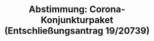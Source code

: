 ---
abstimmung:
  abstimmung: 2
  bundestagssitzung: 170
  legislaturperiode: 19
categories:
- Todo
data:
- title: Abstimmungsergebnis 20200702_2-data.pdf
  url: /res/2021-btw/abstimmungsergebnisse/20200702_2-data.pdf
- title: Abstimmungsergebnis 20200702_2_xls-data.xlsx
  url: /res/2021-btw/abstimmungsergebnisse/20200702_2_xls-data.xlsx
- title: Abstimmungsergebnis 20200702_2_xls-data.csv
  url: /res/2021-btw/abstimmungsergebnisse/csv/20200702_2_xls-data.csv
ergebnis:
  afd:
    enthaltung: 0
    gesamt: 89
    ja: 87
    nein: 0
    nichtabgegeben: 2
    ungueltig: 0
  bü90/gr:
    enthaltung: 0
    gesamt: 67
    ja: 0
    nein: 63
    nichtabgegeben: 4
    ungueltig: 0
  cdu/csu:
    enthaltung: 0
    gesamt: 246
    ja: 0
    nein: 237
    nichtabgegeben: 9
    ungueltig: 0
  die linke.:
    enthaltung: 0
    gesamt: 69
    ja: 0
    nein: 58
    nichtabgegeben: 11
    ungueltig: 0
  fdp:
    enthaltung: 0
    gesamt: 80
    ja: 0
    nein: 79
    nichtabgegeben: 1
    ungueltig: 0
  file: 20200702_2_xls-data.xlsx
  fraktionslos:
    enthaltung: 3
    gesamt: 6
    ja: 0
    nein: 1
    nichtabgegeben: 2
    ungueltig: 0
  spd:
    enthaltung: 0
    gesamt: 152
    ja: 0
    nein: 142
    nichtabgegeben: 10
    ungueltig: 0
layout: abstimmung
links:
- title: Link zu bundestag.de
  url: https://www.bundestag.de/parlament/plenum/abstimmung/abstimmung?id=680
preview: 'Deutscher Bundestag


  170. Sitzung des Deutschen Bundestages

  am Donnerstag, 2. Juli 2020


  Endgültiges Ergebnis der Namentlichen Abstimmung Nr. 2


  Entschließungsantrag der Abgeordneten Peter Boerhringer, Marcus Bühl, Martin Hohmann,

  weiterer Abgeordneter und der Fraktiond der AfD

  zu der dritten Beratung des Gesetzentwurfs der Bundesregierung

  - Drs. 19/2000, 19/20600

  Entwurf eines Gesetzes über die Feststellung eines Zweiten Nachtrags zum

  Bundeshaushaltsplan für das Haushaltsjahr 2020

  (Zweites Nachtragshaushaltsgesetz 2020)

  und

  zu der dritten Berataung des Gesetzentwurfs der Fraktionen der CDU/CSU und SPD

  - Drs. 19/20057, 19/20717

  Entwurf eines Gesetzes über begleitende Maßnahmen zur Umsetzung des Konjunktur-
  und

  Krisenbewältigungspakets

  und

  zu der Beratung der Beschlussempfehlung und des Haushaltsausschusses (8. Ausschuss)
  zu

  dem Antrag der Fraktionen der CDU/CSU und SPD

  - Drs. 19/20128, 19/20716

  Beschluss des Bundestages gemäß Artikel 115 Absatz 2 Satz 6 und 7 des Grundgesetzes

  - Drs. 19/20739'
tags:
- Todo
title: 'Abstimmung: Corona-Konjunkturpaket (Entschließungsantrag 19/20739)'
---